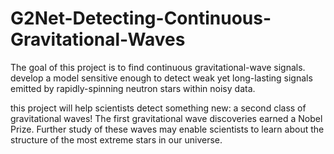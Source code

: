# G2Net-Detecting-Continuous-Gravitational-Waves

The goal of this project is to find continuous gravitational-wave signals. develop a model sensitive enough to detect weak yet long-lasting signals emitted by rapidly-spinning neutron stars within noisy data.

this project will help scientists detect something new: a second class of gravitational waves! The first gravitational wave discoveries earned a Nobel Prize. Further study of these waves may enable scientists to learn about the structure of the most extreme stars in our universe.

